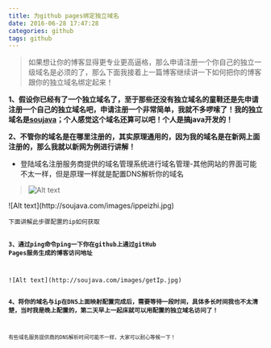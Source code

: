 ```yaml
---
title: 为github pages绑定独立域名
date: 2016-06-28 17:47:28
categories: github
tags: github
---
```

> 如果想让你的博客显得更专业更高逼格，那么申请注册一个你自己的独立一级域名是必须的了，那么下面我接着上一篇博客继续讲一下如何把你的博客跟你的独立域名绑定起来！

**<p>1、假设你已经有了一个独立域名了，至于那些还没有独立域名的童鞋还是先申请注册一个自己的独立域名吧，申请注册一个非常简单，我就不多啰嗦了！我的独立域名是<a href="http://www.soujava.com">soujava</a>；个人感觉这个域名还算可以吧！个人是搞java开发的！**


**<p>2、不管你的域名是在哪里注册的，其实原理通用的，因为我的域名是在新网上面注册的，那么我就以新网为例进行讲解！**
	
- 登陆域名注册服务商提供的域名管理系统进行域名管理-其他网站的界面可能不太一样，但是原理一样就是配置DNS解析你的域名
>![Alt text](http://soujava.com/images/yumingmanage.jpg)
<p>![Alt text](http://soujava.com/images/ippeizhi.jpg)
<p><code>下面讲解此步骤配置的ip如何获取

**<p>3、通过ping命令ping一下你在github上通过gitHub Pages服务生成的博客访问地址**
<p>![Alt text](http://soujava.com/images/getIp.jpg)

**<p>4、将你的域名与ip在DNS上面映射配置完成后，需要等待一段时间，具体多长时间我也不太清楚，当时我是晚上配置的，第二天早上一起床就可以用配置的独立域名访问了！**
<p><code>有些域名服务提供商的DNS解析时间可能不一样，大家可以耐心等候一下！
